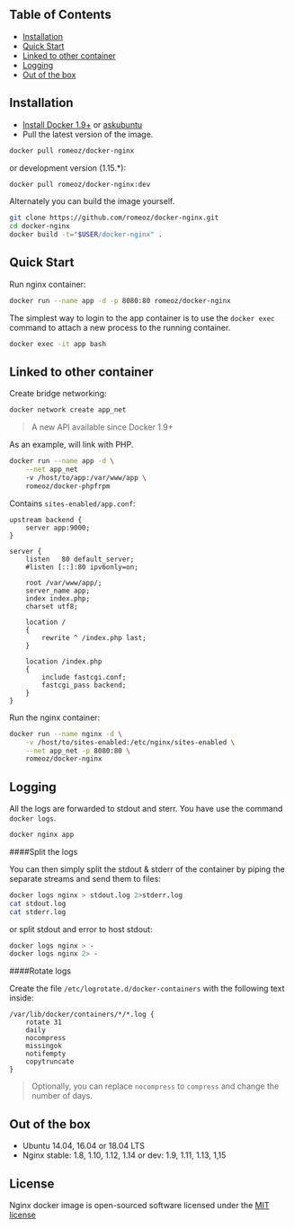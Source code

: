 Table of Contents
-------------------

 * [Installation](#installation)
 * [Quick Start](#quick-start)
 * [Linked to other container](#linked-to-other-container) 
 * [Logging](#logging)
 * [Out of the box](#out-of-the-box)

Installation
-------------------

 * [Install Docker 1.9+](https://docs.docker.com/installation/) or [askubuntu](http://askubuntu.com/a/473720)
 * Pull the latest version of the image.
 
```bash
docker pull romeoz/docker-nginx
```

or development version (1.15.*):

```bash
docker pull romeoz/docker-nginx:dev
```

Alternately you can build the image yourself.

```bash
git clone https://github.com/romeoz/docker-nginx.git
cd docker-nginx
docker build -t="$USER/docker-nginx" .
```

Quick Start
-------------------

Run nginx container:

```bash
docker run --name app -d -p 8080:80 romeoz/docker-nginx
```

The simplest way to login to the app container is to use the `docker exec` command to attach a new process to the running container.

```bash
docker exec -it app bash
```

Linked to other container
-------------------

Create bridge networking:

```bash
docker network create app_net
```

>A new API available since Docker 1.9+ 

As an example, will link with PHP. 

```bash
docker run --name app -d \
    --net app_net
    -v /host/to/app:/var/www/app \
    romeoz/docker-phpfrpm
```

Contains `sites-enabled/app.conf`:

```
upstream backend {
    server app:9000;
}

server {
    listen   80 default_server;
    #listen [::]:80 ipv6only=on;

    root /var/www/app/;
    server_name app;
    index index.php;
    charset utf8;
  
    location /
    {
        rewrite ^ /index.php last;
    }

    location /index.php
    {
        include fastcgi.conf;
        fastcgi_pass backend;
    }
}
```

Run the nginx container:

```bash
docker run --name nginx -d \
    -v /host/to/sites-enabled:/etc/nginx/sites-enabled \
    --net app_net -p 8080:80 \ 
    romeoz/docker-nginx
```

Logging
-------------------

All the logs are forwarded to stdout and sterr. You have use the command `docker logs`.

```bash
docker nginx app
```

####Split the logs

You can then simply split the stdout & stderr of the container by piping the separate streams and send them to files:

```bash
docker logs nginx > stdout.log 2>stderr.log
cat stdout.log
cat stderr.log
```

or split stdout and error to host stdout:

```bash
docker logs nginx > -
docker logs nginx 2> -
```

####Rotate logs

Create the file `/etc/logrotate.d/docker-containers` with the following text inside:

```
/var/lib/docker/containers/*/*.log {
    rotate 31
    daily
    nocompress
    missingok
    notifempty
    copytruncate
}
```
> Optionally, you can replace `nocompress` to `compress` and change the number of days.

Out of the box
-------------------
 * Ubuntu 14.04, 16.04 or 18.04 LTS
 * Nginx stable: 1.8, 1.10, 1.12, 1.14 or dev: 1.9, 1.11, 1.13, 1,15 

License
-------------------

Nginx docker image is open-sourced software licensed under the [MIT license](http://opensource.org/licenses/MIT)